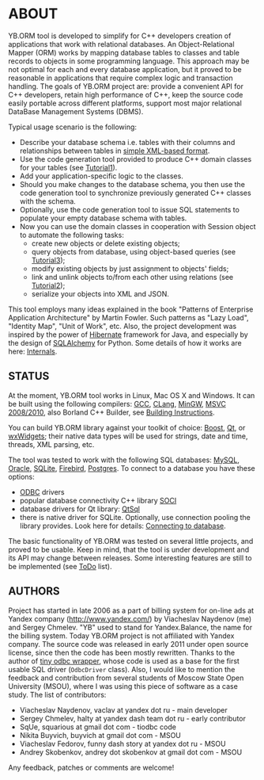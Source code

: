 
# ABOUT

YB.ORM tool is developed to simplify for C++ developers creation of applications that work with relational databases. An Object-Relational Mapper (ORM) works by mapping database tables to classes and table records to objects in some programming language. This approach may be not optimal for each and every database application, but it proved to be reasonable in applications that require complex logic and transaction handling. The goals of YB.ORM project are: provide a convenient API for C++ developers, retain high performance of C++, keep the source code easily portable across different platforms, support most major relational DataBase Management Systems (DBMS). 

Typical usage scenario is the following: 

  * Describe your database schema i.e. tables with their columns and relationships between tables in [simple XML-based format](https://github.com/vnaydionov/yb-orm/wiki/en_XmlFormat). 
  * Use the code generation tool provided to produce C++ domain classes for your tables (see [Tutorial1](https://github.com/vnaydionov/yb-orm/wiki/en_Tutorial1)). 
  * Add your application-specific logic to the classes. 
  * Should you make changes to the database schema, you then use the code generation tool to synchronize previously generated C++ classes with the schema. 
  * Optionally, use the code generation tool to issue SQL statements to populate your empty database schema with tables. 
  * Now you can use the domain classes in cooperation with Session object to automate the following tasks: 
    * create new objects or delete existing objects; 
    * query objects from database, using object-based queries (see [Tutorial3](https://github.com/vnaydionov/yb-orm/wiki/en_Tutorial3)); 
    * modify existing objects by just assignment to objects' fields; 
    * link and unlink objects to/from each other using relations (see [Tutorial2](https://github.com/vnaydionov/yb-orm/wiki/en_Tutorial2)); 
    * serialize your objects into XML and JSON. 

This tool employs many ideas explained in the book "Patterns of Enterprise Application Architecture" by Martin Fowler. Such patterns as "Lazy Load", "Identity Map", "Unit of Work", etc. Also, the project development was inspired by the power of [Hibernate](http://www.hibernate.org/) framework for Java, and especially by the design of [SQLAlchemy](http://www.sqlalchemy.org/) for Python. Some details of how it works are here: [Internals](https://github.com/vnaydionov/yb-orm/wiki/en_Internals). 

## STATUS

At the moment, YB.ORM tool works in Linux, Mac OS X and Windows. It can be built using the following compilers: [GCC](http://gcc.gnu.org/), [CLang](http://clang.llvm.org/), [MinGW](http://mingw.org/), [MSVC 2008/2010](http://www.microsoft.com/visualstudio/), also Borland C++ Builder, see [Building Instructions](https://github.com/vnaydionov/yb-orm/wiki/en_Build). 

You can build YB.ORM library against your toolkit of choice: [Boost](http://www.boost.org/), [Qt](http://qt-project.org/), or [wxWidgets](http://www.wxwidgets.org/); their native data types will be used for strings, date and time, threads, XML parsing, etc. 

The tool was tested to work with the following SQL databases: [MySQL](http://www.mysql.com/), [Oracle](http://www.oracle.com/technetwork/products/express-edition/), [SQLite](http://www.sqlite.org/), [Firebird](http://www.firebirdsql.org/), [Postgres](http://www.postgresql.org/). To connect to a database you have these options: 

  * [ODBC](http://www.unixodbc.org/) drivers 
  * popular database connectivity C++ library [SOCI](http://soci.sourceforge.net/)
  * database drivers for Qt library: [QtSql](http://qt-project.org/doc/qt-4.8/qtsql.html)
  * there is native driver for SQLite. 
Optionally, use connection pooling the library provides. Look here for details: [Connecting to database](https://github.com/vnaydionov/yb-orm/wiki/en_SqlDriver). 

The basic functionality of YB.ORM was tested on several little projects, and proved to be usable. Keep in mind, that the tool is under development and its API may change between releases. Some interesting features are still to be implemented (see [ToDo](https://github.com/vnaydionov/yb-orm/wiki/en_ToDo) list). 

## AUTHORS

Project has started in late 2006 as a part of billing system for on-line ads at Yandex company (<http://www.yandex.com/>) by Viacheslav Naydenov (me) and Sergey Chmelev. "YB" used to stand for Yandex.Balance, the name for the billing system. Today YB.ORM project is not affiliated with Yandex company. The source code was released in early 2011 under open source license, since then the code has been mostly rewritten. Thanks to the author of [tiny odbc wrapper](http://code.google.com/p/tiodbc/), whose code is used as a base for the first usable SQL driver (`OdbcDriver` class). Also, I would like to mention the feedback and contribution from several students of Moscow State Open University (MSOU), where I was using this piece of software as a case study. The list of contributors: 

  * Viacheslav Naydenov, vaclav at yandex dot ru - main developer 
  * Sergey Chmelev, halty at yandex dash team dot ru - early contributor 
  * SqUe, squarious at gmail dot com - tiodbc code 
  * Nikita Buyvich, buyvich at gmail dot com - MSOU 
  * Viacheslav Fedorov, funny dash story at yandex dot ru - MSOU 
  * Andrey Skobenkov, andrey dot skobenkov at gmail dot com - MSOU 

Any feedback, patches or comments are welcome! 

